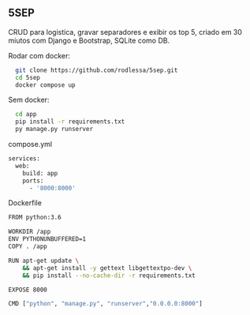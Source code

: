 
## 5SEP

CRUD para logistica, gravar separadores e exibir os top 5, criado em 30 miutos com Django e Bootstrap, SQLite como DB.

Rodar com docker:

```bash
  git clone https://github.com/rodlessa/5sep.git
  cd 5sep
  docker compose up
```
Sem docker:

```bash
  cd app
  pip install -r requirements.txt
  py manage.py runserver 
```
compose.yml
```bash
services: 
  web: 
    build: app 
    ports: 
      - '8000:8000'
```

Dockerfile

```bash
FROM python:3.6

WORKDIR /app
ENV PYTHONUNBUFFERED=1
COPY . /app

RUN apt-get update \
    && apt-get install -y gettext libgettextpo-dev \
    && pip install --no-cache-dir -r requirements.txt

EXPOSE 8000

CMD ["python", "manage.py", "runserver","0.0.0.0:8000"]
```